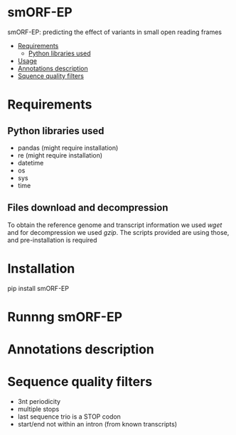 # smORF-EP
smORF-EP: predicting the effect of variants in small open reading frames


- [Requirements](#requirements)
  * [Python libraries used](#python-libraries-used)
- [Usage](#usage)
- [Annotations description](#annotations-description)
- [Squence quality filters](#sequence-quality-filtes)





# Requirements

## Python libraries used

- pandas (might require installation)
- re (might require installation)
- datetime
- os
- sys
- time 


## Files download and decompression

To obtain the reference genome and transcript information we used *wget* and for decompression we used *gzip*. 
The scripts provided are using those, and pre-installation is required

# Installation

pip install smORF-EP


# Runnng smORF-EP


# Annotations description



# Sequence quality filters

- 3nt periodicity
- multiple stops
- last sequence trio is a STOP codon
- start/end not within an intron (from known transcripts)
